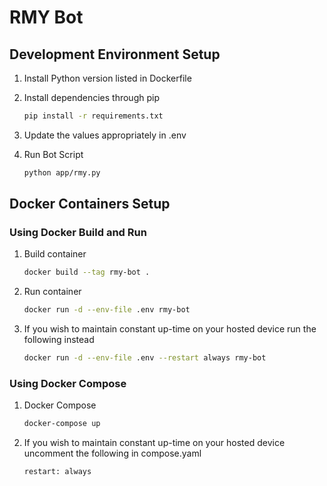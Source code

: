 # RMY Bot

## Development Environment Setup

1. Install Python version listed in Dockerfile

1. Install dependencies through pip
    
    ```bash
    pip install -r requirements.txt
    ```

1. Update the values appropriately in .env

1. Run Bot Script

    ```bash
    python app/rmy.py
    ```

## Docker Containers Setup

### Using Docker Build and Run

1. Build container

    ```bash
    docker build --tag rmy-bot .
    ```

1. Run container

    ```bash
    docker run -d --env-file .env rmy-bot
    ```

1. If you wish to maintain constant up-time on your hosted device run the following instead

    ```bash
    docker run -d --env-file .env --restart always rmy-bot
    ```

### Using Docker Compose

1. Docker Compose

    ```bash
    docker-compose up
    ```

1. If you wish to maintain constant up-time on your hosted device uncomment the following in compose.yaml

    ```bash
    restart: always
    ```